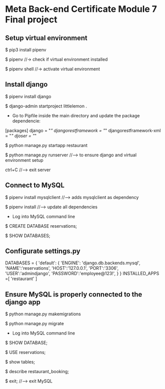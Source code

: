 # Meta Back-end Certificate Module 7 Final project

## Setup virtual environment

$ pip3 install pipenv

$ pipenv //-> check if virtual environment installed

$ pipenv shell //-> activate virtual environment

## Install django

$ pipenv install django

$ django-admin startproject littlelemon .

* Go to Pipfile inside the main directory and update the package dependencie:

[packages]
django = "*"
djangorestframework = "*"
djangorestframework-xml = "*"
djoser = "*"

$ python manage.py startapp restaurant

$ python manage.py runserver //--> to ensure django and virtual environment setup 

ctrl+C //--> exit server

## Connect to MySQL

$ pipenv install mysqlclient //--> adds mysqlclient as dependency

$ pipenv install //--> update all dependencies

* Log into MySQL command line

$ CREATE DATABASE reservations;

$ SHOW DATABASES;

## Configurate settings.py

DATABASES = {
    'default': {
        'ENGINE': 'django.db.backends.mysql',
        'NAME':'reservations',
        'HOST':'127.0.0.1',
        'PORT':'3306',
        'USER':'admindjango',
        'PASSWORD':'employee@123!',
    }
}
INSTALLED_APPS =[
    'restaurant'
]

## Ensure MySQL is properly connected to the django app

$ python manage.py makemigrations

$ python manage.py migrate

* Log into MySQL command line

$ SHOW DATABASE;

$ USE reservations;

$ show tables;

$ describe restaurant_booking;

$ exit; //--> exit MySQL